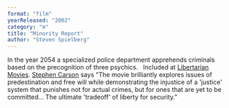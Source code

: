 ```yaml
---
format: "film"
yearReleased: "2002"
category: "m"
title: "Minority Report"
author: "Steven Spielberg"
---
```

 In the year 2054 a specialized police department apprehends criminals based on  the precognition of three psychics.
  
 Included at <a href="http://libertarianmovies.net/M/Minority-Report-2002-.html"> Libertarian Movies</a>. <a href="https://mises.org/library/films-liberty-and-state-1">Stephen Carson</a>  says "The movie brilliantly explores issues of predestination and free will  while demonstrating the injustice of a 'justice' system that punishes not for  actual crimes, but for ones that are yet to be committed... The ultimate 'tradeoff'  of liberty for security."
  